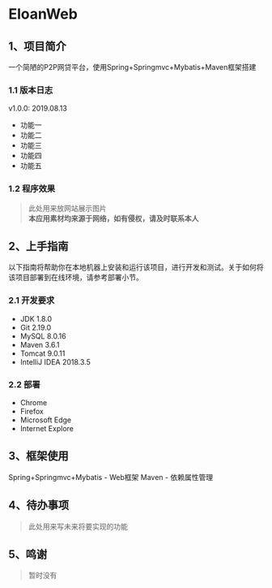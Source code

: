 # EloanWeb
## 1、项目简介
一个简陋的P2P网贷平台，使用Spring+Springmvc+Mybatis+Maven框架搭建
### 1.1 版本日志
v1.0.0: 2019.08.13<br>
* 功能一
* 功能二
* 功能三
* 功能四
* 功能五
### 1.2 程序效果
>此处用来放网站展示图片<br>
**本应用素材均来源于网络，如有侵权，请及时联系本人**
## 2、上手指南
以下指南将帮助你在本地机器上安装和运行该项目，进行开发和测试。关于如何将该项目部署到在线环境，请参考部署小节。
### 2.1 开发要求
* JDK 1.8.0
* Git 2.19.0
* MySQL 8.0.16
* Maven 3.6.1
* Tomcat 9.0.11
* IntelliJ IDEA 2018.3.5
### 2.2 部署
* Chrome
* Firefox
* Microsoft Edge
* Internet Explore
## 3、框架使用
Spring+Springmvc+Mybatis - Web框架
Maven - 依赖属性管理
## 4、待办事项
>此处用来写未来将要实现的功能
## 5、鸣谢
>暂时没有
